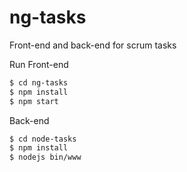 # ng-tasks
Front-end and back-end for scrum tasks


Run Front-end

```sh
$ cd ng-tasks
$ npm install
$ npm start
```


Back-end
```sh
$ cd node-tasks
$ npm install
$ nodejs bin/www
```



